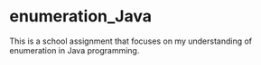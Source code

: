# enumeration_Java
This is a school assignment that focuses on my understanding of enumeration in Java programming.
